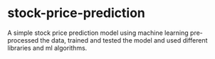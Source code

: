 # stock-price-prediction
A simple stock price prediction model using machine learning pre-processed the data, trained and tested the model and used different libraries and ml algorithms.
